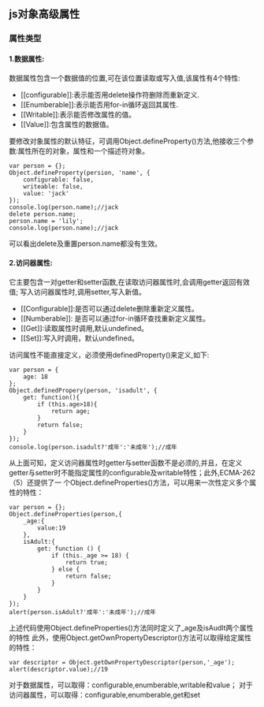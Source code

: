 ## js对象高级属性
### 属性类型
#### 1.数据属性:
数据属性包含一个数据值的位置,可在该位置读取或写入值,该属性有4个特性:

* [[configurable]]:表示能否用delete操作符删除而重新定义.
* [[Enumberable]]:表示能否用for-in循环返回其属性.
* [[Writable]]:表示能否修改属性的值。
* [[Value]]:包含属性的数据值。

要修改对象属性的默认特征，可调用Object.defineProperty()方法,他接收三个参数:属性所在的对象，属性和一个描述符对象。

    var person = {};
    Object.defineProperty(persion, 'name', {
        configurable: false,
        writeable: false,
        value: 'jack'
    });
    console.log(person.name);//jack
    delete person.name;
    person.name = 'lily';
    console.log(person.name);//jack

可以看出delete及重置person.name都没有生效。

#### 2.访问器属性:
它主要包含一对getter和setter函数,在读取访问器属性时,会调用getter返回有效值;
写入访问器属性时,调用setter,写入新值。

* [[Configurable]]:是否可以通过delete删除重新定义属性。
* [[Numberable]]: 是否可以通过for-in循环查找重新定义属性。
* [[Get]]:读取属性时调用,默认undefined。
* [[Set]]:写入时调用，默认undefined。

访问属性不能直接定义，必须使用definedProperty()来定义,如下:

    var person = {
        age: 18
    };
    Object.definedPropery(person, 'isadult', {
        get: function(){
            if (this.age>18){
                return age;
            }
            return false;
        }
    });
    console.log(person.isadult?'成年':'未成年');//成年

从上面可知，定义访问器属性时getter与setter函数不是必须的,并且，在定义getter与setter时不能指定属性的configurable及writable特性；此外,ECMA-262（5）还提供了一
个Object.defineProperties()方法，可以用来一次性定义多个属性的特性：

    var person = {};
    Object.defineProperties(person,{
        _age:{
            value:19
        },
        isAdult:{
            get: function () {
                if (this._age >= 18) {
                    return true;
                } else {
                    return false;
                }
            }
        }
    });
    alert(person.isAdult?'成年':'未成年');//成年

上述代码使用Object.defineProperties()方法同时定义了_age及isAudlt两个属性的特性
此外，使用Object.getOwnPropertyDescriptor()方法可以取得给定属性的特性：

    var descriptor = Object.getOwnPropertyDescriptor(person,'_age');
    alert(descriptor.value);//19

对于数据属性，可以取得：configurable,enumberable,writable和value；
对于访问器属性，可以取得：configurable,enumberable,get和set